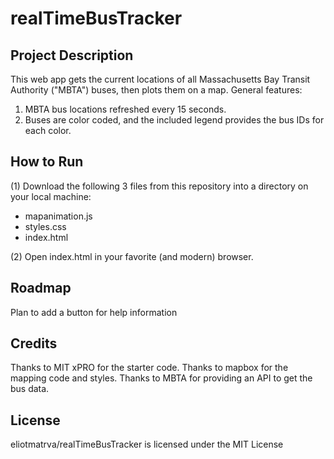 # realTimeBusTracker
## Project Description
This web app gets the current locations of all Massachusetts Bay Transit Authority ("MBTA") buses, then plots them on a map.
General features:
1. MBTA bus locations refreshed every 15 seconds.
2. Buses are color coded, and the included legend provides the bus IDs for each color.

## How to Run
(1) Download the following 3 files from this repository into a directory on your local machine: 
<ul>
  <li>mapanimation.js</li>
  <li>styles.css</li>
  <li>index.html</li>
</ul>
(2) Open index.html in your favorite (and modern) browser.

## Roadmap
Plan to add a button for help information

## Credits
Thanks to MIT xPRO for the starter code.
Thanks to mapbox for the mapping code and styles.
Thanks to MBTA for providing an API to get the bus data.

## License
eliotmatrva/realTimeBusTracker is licensed under the MIT License
